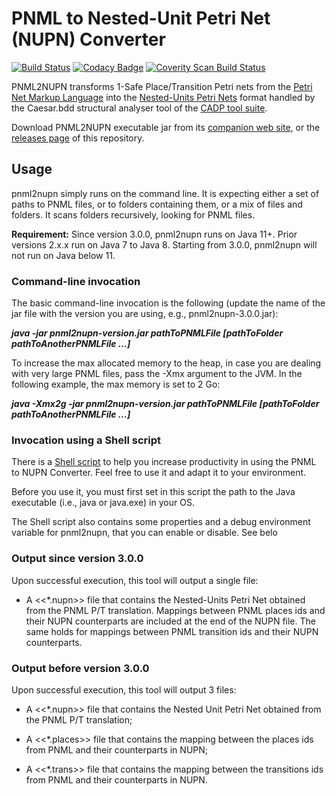 PNML to Nested-Unit Petri Net (NUPN) Converter
========

[![Build Status](https://travis-ci.org/lip6/pnml2nupn.svg?branch=master)](https://travis-ci.org/lip6/pnml2nupn "Travis Build Status")
[![Codacy Badge](https://api.codacy.com/project/badge/Grade/8798cf9d0cef45349930953ba85906e9)](https://www.codacy.com/app/lip6/pnml2nupn?utm_source=github.com&utm_medium=referral&utm_content=lip6/pnml2nupn&utm_campaign=badger)
[![Coverity Scan Build Status](https://scan.coverity.com/projects/17780/badge.svg)](https://scan.coverity.com/projects/lip6-pnml2nupn "Coverity Scan Build Status")

PNML2NUPN transforms 1-Safe Place/Transition Petri nets from the [Petri Net Markup Language](http://www.pnml.org) into the [Nested-Units Petri Nets](https://cadp.inria.fr/man/nupn.html) format handled by the Caesar.bdd structural analyser tool of the [CADP tool suite](http://cadp.inria.fr).

Download PNML2NUPN executable jar from its [companion web site](http://pnml.lip6.fr/pnml2nupn/), or the [releases page](https://github.com/lip6/pnml2nupn/releases) of this repository.

## Usage

 pnml2nupn simply runs on the command line. It is expecting either a set of paths to 
 PNML files, or to folders containing them, or a mix of files and folders. It scans folders recursively, looking for PNML files.
 
**Requirement:**
  Since version 3.0.0, pnml2nupn runs on Java 11+. Prior versions 2.x.x run on Java 7 to Java 8. Starting from 3.0.0, pnml2nupn will not run on Java below 11.
 
 
### Command-line invocation

The basic command-line invocation is the following (update the name of the jar file with the  version you are using, e.g., pnml2nupn-3.0.0.jar):

  ***java -jar pnml2nupn-version.jar pathToPNMLFile [pathToFolder pathToAnotherPNMLFile ...]***

To increase the max allocated memory to the heap, in case you are dealing with very large PNML files, pass the -Xmx argument to the JVM. In the following example, the max memory is set to 2 Go:

  ***java -Xmx2g -jar pnml2nupn-version.jar pathToPNMLFile [pathToFolder pathToAnotherPNMLFile ...]***
  
### Invocation using a Shell script

  There is a [Shell script](fr.lip6.move.pnml2nupn/src/site/resources/download/pnml2nupn.sh) to help you increase productivity in using the PNML to NUPN Converter. Feel free to use it and adapt it to your environment.
  
  Before you use it, you must first set in this script the path to the Java executable (i.e., java or java.exe) in your OS.
  
  The Shell script also contains some properties and a debug environment variable for pnml2nupn, that you can enable or disable.
  See belo
 
### Output since version 3.0.0

 Upon successful execution, this tool will output a single file:
 
  * A <<*.nupn>> file that contains the Nested-Units Petri Net obtained from the PNML P/T translation.
  Mappings between PNML places ids and their NUPN counterparts are included at the end of the NUPN file. 
  The same holds for mappings between PNML transition ids and their NUPN counterparts.
 
### Output before version 3.0.0

 Upon successful execution, this tool will output 3 files:
 
  * A <<*.nupn>> file that contains the Nested Unit Petri Net obtained from the PNML P/T translation;
  
  * A <<*.places>> file that contains the mapping between the places ids from PNML and their counterparts in NUPN;
  
  * A <<*.trans>> file that contains the mapping between the transitions ids from PNML and their counterparts in NUPN.